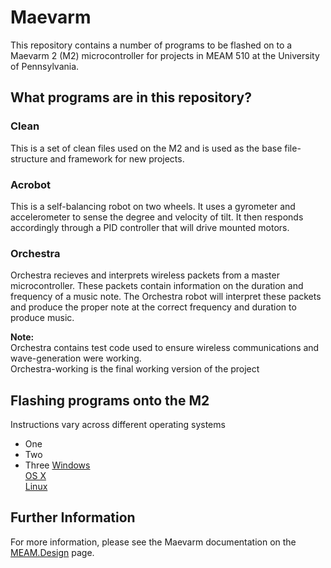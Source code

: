 # Maevarm
This repository contains a number of programs to be flashed on to a Maevarm 2 (M2) microcontroller for projects in MEAM 510 at the University of Pennsylvania.

## What programs are in this repository?
### Clean
This is a set of clean files used on the M2 and is used as the base file-structure and framework for new projects.

### Acrobot
This is a self-balancing robot on two wheels. It uses a gyrometer and accelerometer to sense the degree and velocity of tilt. It then responds accordingly through a PID controller that will drive mounted motors.

### Orchestra
Orchestra recieves and interprets wireless packets from a master microcontroller. These packets contain information on the duration and frequency of a music note. The Orchestra robot will interpret these packets and produce the proper note at the correct frequency and duration to produce music.  

**Note:**  
Orchestra contains test code used to ensure wireless communications and wave-generation were working.  
Orchestra-working is the final working version of the project

## Flashing programs onto the M2
Instructions vary across different operating systems
* One
* Two
* Three
[Windows](http://medesign.seas.upenn.edu/index.php/Guides/MaEvArM-starting)  
[OS X](http://medesign.seas.upenn.edu/index.php/Guides/MaEvArM-starting-mac)  
[Linux](http://medesign.seas.upenn.edu/index.php/Guides/MaEvArM-starting-linux)

## Further Information
For more information, please see the Maevarm documentation on the [MEAM.Design](http://medesign.seas.upenn.edu/index.php/Guides/MaEvArM) page.
